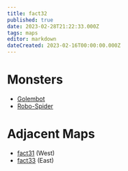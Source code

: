 ```yaml
---
title: fact32
published: true
date: 2023-02-28T21:22:33.000Z
tags: maps
editor: markdown
dateCreated: 2023-02-16T00:00:00.000Z
---
```



# Monsters
 * [Golembot](/monsters/golembot)
 * [Robo-Spider](/monsters/robo-spider)

# Adjacent Maps
 * [fact31](/maps/fact31) (West)
 * [fact33](/maps/fact33) (East)
